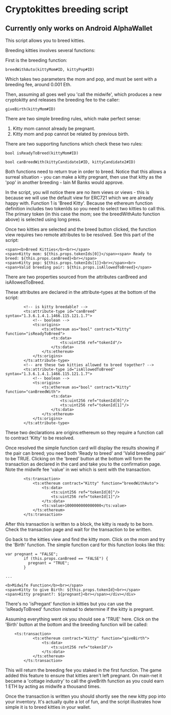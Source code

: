 # Cryptokittes breeding script
## Currently only works on Android AlphaWallet

This script allows you to breed kitties.

Breeding kitties involves several functions:

First is the breeding function:
```
breedWithAuto(kittyMom#ID, kittyPop#ID)
```
Which takes two parameters the mom and pop, and must be sent with a breeding fee, around 0.001 Eth.

Then, assuming all goes well you 'call the midwife', which produces a new cryptokitty and releases the breeding fee to the caller:
```
giveBirth(kittyMom#ID)
```

There are two simple breeding rules, which make perfect sense:
1. Kitty mom cannot already be pregnant.
2. Kitty mom and pop cannot be related by previous birth.

There are two supporting functions which check these two rules:
```
bool isReadyToBreed(kittyMom#ID)
```

```
bool canBreedWith(kittyCandidate1#ID, kittyCandidate2#ID)
```

Both functions need to return true in order to breed. Notice that this allows a surreal situation - you can make a kitty pregnant, then use that kitty as the 'pop' in another breeding - Iain M Banks would approve.

In the script, you will notice there are no item views or views - this is because we will use the default view for ERC721 which we are already happy with.
Function 1 is 'Breed Kitty'. Because the ethereum function definition includes two tokenIds so you need to select two kitties to call this. The primary token (in this case the mom; see the breedWithAuto function above) is selected using long press.

Once two kitties are selected and the breed button clicked, the function view requires two remote attributes to be resolved. See this part of the script:

```
<span><b>Breed Kitties</b><br></span>
<span>Kitty mom: ${this.props.tokenIds[0]}</span><span> Ready to breed: ${this.props.canBreed}<br></span>
<span>Kitty pop: ${this.props.tokenIds[1]}<br></span><br>
<span>Valid breeding pair: ${this.props.isAllowedToBreed}</span>
```
There are two properties sourced from the attributes canBreed and isAllowedToBreed.

These attributes are declared in the attribute-types at the bottom of the script:
```
        <!-- is kitty breedable? -->
        <ts:attribute-type id="canBreed" syntax="1.3.6.1.4.1.1466.115.121.1.7">
            <!-- boolean -->
            <ts:origins>
                <ts:ethereum as="bool" contract="Kitty" function="isReadyToBreed">
                    <ts:data>
                        <ts:uint256 ref="tokenId"/>
                    </ts:data>
                </ts:ethereum>
            </ts:origins>
        </ts:attribute-type>
        <!-- are these two kitties allowed to breed together? -->
        <ts:attribute-type id="isAllowedToBreed" syntax="1.3.6.1.4.1.1466.115.121.1.7">
            <!-- boolean -->
            <ts:origins>
                <ts:ethereum as="bool" contract="Kitty" function="canBreedWith">
                    <ts:data>
                        <ts:uint256 ref="tokenId[0]"/>
                        <ts:uint256 ref="tokenId[1]"/>
                    </ts:data>
                </ts:ethereum>
            </ts:origins>
        </ts:attribute-type>
```

These two declarations are origins:ethereum so they require a function call to contract 'Kitty' to be resolved.

Once resolved the simple function card will display the results showing if the pair can breed; you need both 'Ready to breed' and 'Valid breeding pair' to be TRUE.
Clicking on the 'breed' button at the bottom will form the transaction as declared in the card and take you to the confirmation page. Note the midwife fee 'value' in wei which is sent with the transaction.
```
        <ts:transaction>
            <ts:ethereum contract="Kitty" function="breedWithAuto">
                <ts:data>
                    <ts:uint256 ref="tokenId[0]"/>
                    <ts:uint256 ref="tokenId[1]"/>
                </ts:data>
                <ts:value>1000000000000000</ts:value>
            </ts:ethereum>
        </ts:transaction>
```
After this transaction is written to a block, the kitty is ready to be born. Check the transaction page and wait for the transaction to be written.

Go back to the kitties view and find the kitty mom. Click on the mom and try the 'Birth' function. The simple function card for this function looks like this:
```
var pregnant = "FALSE";
        if (this.props.canBreed == "FALSE") {
          pregnant = "TRUE";
        }
		
...		
		
<b>Midwife Function</b><br></span>
<span>Kitty to give Birth: ${this.props.tokenId}<br></span>
<span>Kitty pregnant?: ${pregnant}<br></span></div></div>
```

There's no 'isPregant' function in kitties but you can use the 'isReadyToBreed' function instead to determine if the kitty is pregnant.

Assuming everything went ok you should see a 'TRUE' here. Click on the 'Birth' button at the bottom and the breeding function will be called:
```
	<ts:transaction>
            <ts:ethereum contract="Kitty" function="giveBirth">
                <ts:data>
                    <ts:uint256 ref="tokenId"/>
                </ts:data>
            </ts:ethereum>
        </ts:transaction>
```
This will return the breeding fee you staked in the first function. The game added this feature to ensure that kitties aren't left pregnant. On main-net it became a 'cottage industry' to call the giveBrith function as you could earn 1 ETH by acting as midwife a thousand times.

Once the transaction is written you should shortly see the new kitty pop into your inventory. It's actually quite a lot of fun, and the script illustrates how simple it is to breed kitties in your wallet.
